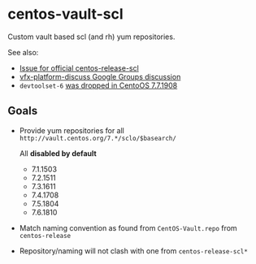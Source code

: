 # centos-vault-scl

Custom vault based scl (and rh) yum repositories.

See also:

- [Issue for official centos-release-scl](https://github.com/sclorg/centos-release-scl/issues/4)
- [vfx-platform-discuss Google Groups discussion](https://groups.google.com/forum/#!msg/vfx-platform-discuss/_-_CPw1fD3c/9jls2dP-AgAJ)
- `devtoolset-6` [was dropped in CentoOS 7.7.1908](https://www.centos.org/forums/viewtopic.php?f=48&t=71663&hilit=devtoolset+6)

## Goals

- Provide yum repositories for all `http://vault.centos.org/7.*/sclo/$basearch/`

  All **disabled by default**
    - 7.1.1503
    - 7.2.1511
    - 7.3.1611
    - 7.4.1708
    - 7.5.1804
    - 7.6.1810
- Match naming convention as found from `CentOS-Vault.repo` from `centos-release`
- Repository/naming will not clash with one from `centos-release-scl*`